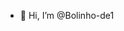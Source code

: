 - 👋 Hi, I’m @Bolinho-de1

<!---
Bolinho-de1/Bolinho-de1 is a ✨ special ✨ repository because its `README.md` (this file) appears on your GitHub profile.
You can click the Preview link to take a look at your changes.
--->
